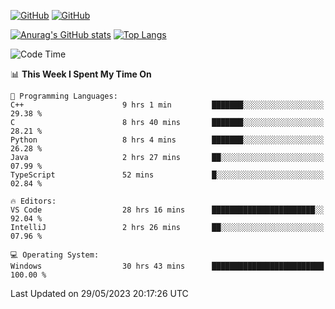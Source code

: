 [![GitHub](https://img.shields.io/github/followers/sharpxk?style=social)](https://github.com/sharpxk) [![GitHub](https://img.shields.io/github/stars/sharpxk?style=social)](https://github.com/sharpxk)

[![Anurag's GitHub stats](https://github-readme-stats-git-masterrstaa-rickstaa.vercel.app/api?username=sharpxk&hide=contribs,prs,issues&show_icons=true&theme=tokyonight)](https://github.com/anuraghazra/github-readme-stats)
[![Top Langs](https://github-readme-stats-git-masterrstaa-rickstaa.vercel.app/api/top-langs/?username=sharpxk&layout=compact&theme=tokyonight)](https://github.com/anuraghazra/github-readme-stats)

<!--START_SECTION:waka-->
![Code Time](http://img.shields.io/badge/Code%20Time-155%20hrs%2026%20mins-blue)

📊 **This Week I Spent My Time On** 

```text
💬 Programming Languages: 
C++                      9 hrs 1 min         ███████░░░░░░░░░░░░░░░░░░   29.38 % 
C                        8 hrs 40 mins       ███████░░░░░░░░░░░░░░░░░░   28.21 % 
Python                   8 hrs 4 mins        ███████░░░░░░░░░░░░░░░░░░   26.28 % 
Java                     2 hrs 27 mins       ██░░░░░░░░░░░░░░░░░░░░░░░   07.99 % 
TypeScript               52 mins             █░░░░░░░░░░░░░░░░░░░░░░░░   02.84 % 

🔥 Editors: 
VS Code                  28 hrs 16 mins      ███████████████████████░░   92.04 % 
IntelliJ                 2 hrs 26 mins       ██░░░░░░░░░░░░░░░░░░░░░░░   07.96 % 

💻 Operating System: 
Windows                  30 hrs 43 mins      █████████████████████████   100.00 % 
```


 Last Updated on 29/05/2023 20:17:26 UTC
<!--END_SECTION:waka-->
